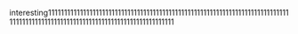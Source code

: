 interesting11111111111111111111111111111111111111111111111111111111111111111111111111111111111111111111111111111111111111111111111111111111
